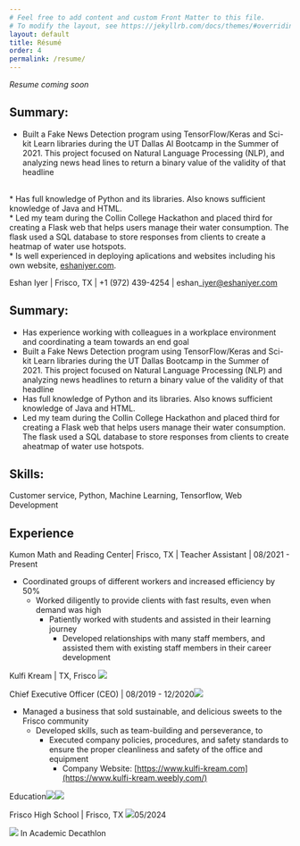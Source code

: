 ```yaml
---
# Feel free to add content and custom Front Matter to this file.
# To modify the layout, see https://jekyllrb.com/docs/themes/#overriding-theme-defaults
layout: default
title: Résumé
order: 4
permalink: /resume/
---
```

*Resume coming soon*

## Summary:
* Built a Fake News Detection program using TensorFlow/Keras and Sci-kit Learn libraries during the UT Dallas AI Bootcamp in the Summer of 2021. This project focused on Natural Language Processing (NLP), and analyzing news head lines to return a binary value of the validity of that headline
<br>
* Has full knowledge of Python and its libraries. Also knows sufficient knowledge of Java and HTML.
<br>
* Led my team during the Collin College Hackathon and placed third for creating a Flask web that helps users manage their water consumption. The flask used a SQL database to store responses from clients to create a heatmap of water use hotspots.
<br>
* Is well experienced in deploying aplications and websites including his own website, <a href="https://www.eshaniyer.com/" target="_blank">eshaniyer.com</a>.



Eshan Iyer | Frisco, TX | +1 (972) 439-4254 | eshan\_iyer@eshaniyer.com

## Summary:

- Has experience working with colleagues in a workplace environment and coordinating a team towards an end goal
- Built a Fake News Detection program using TensorFlow/Keras and Sci-kit Learn libraries during the UT Dallas Bootcamp in the Summer of 2021. This project focused on Natural Language Processing (NLP) and analyzing news headlines to return a binary value of the validity of that headline
- Has full knowledge of Python and its libraries. Also knows sufficient knowledge of Java and HTML.
- Led my team during the Collin College Hackathon and placed third for creating a Flask web that helps users manage their water consumption. The flask used a SQL database to store responses from clients to create aheatmap of water use hotspots.

## Skills:

Customer service, Python, Machine Learning, Tensorflow, Web Development

## Experience

Kumon Math and Reading Center| Frisco, TX | Teacher Assistant | 08/2021 - Present

- Coordinated groups of different workers and increased efficiency by 50%
  - Worked diligently to provide clients with fast results, even when demand was high
    - Patiently worked with students and assisted in their learning journey
      - Developed relationships with many staff members, and assisted them with existing staff members in their career development

Kulfi Kream | TX, Frisco ![](/assets/resume/Aspose.Words.95affac9-2068-4a25-9428-67649102f68f.009.png)

Chief Executive Officer (CEO) | 08/2019 - 12/2020![](/assets/resume/Aspose.Words.95affac9-2068-4a25-9428-67649102f68f.010.png)

- Managed a business that sold sustainable, and delicious sweets to the Frisco community
  - Developed skills, such as team-building and perseverance, to
    - Executed company policies, procedures, and safety standards to ensure the proper cleanliness and safety of the office and equipment
      - Company Website: [https://www.kulfi-kream.com](https://www.kulfi-kream.weebly.com/)

Education![](/assets/resume/Aspose.Words.95affac9-2068-4a25-9428-67649102f68f.011.png)![](/assets/resume/Aspose.Words.95affac9-2068-4a25-9428-67649102f68f.012.png)

Frisco High School | Frisco, TX ![](/assets/resume/Aspose.Words.95affac9-2068-4a25-9428-67649102f68f.013.png)05/2024

![](/assets/resume/Aspose.Words.95affac9-2068-4a25-9428-67649102f68f.014.png) In Academic Decathlon
